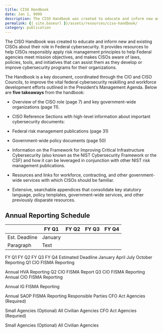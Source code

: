 ```yaml
---
title: CISO Handbook
date: Jan 1, 9999
description: The CISO Handbook was created to educate and inform new and existing CISOs about their role in Federal cybersecurity.
permalink: {{ site.baseurl }}/assets/resources/ciso-handbook/
category: publication
---
```


The CISO Handbook was created to educate and inform new and existing CISOs about their role in Federal cybersecurity. It provides resources to help CISOs responsibly apply risk management principles to help Federal agencies meet mission objectives, and makes CISOs aware of laws, policies, tools, and initiatives that can assist them as they develop or improve cybersecurity programs for their organizations.

The Handbook is a key document, coordinated through the CIO and CISO Councils, to improve the vital federal cybersecurity reskilling and workforce development efforts outlined in the President’s Management Agenda. Below are **five takeaways** from the handbook:

* Overview of the CISO role (page 7) and key government-wide organizations (page 11).

* CISO Reference Sections with high-level information about important cybersecurity documents:
* Federal risk management publications (page 31)
* Government-wide policy documents (page 50)

* Information on the Framework for Improving Critical Infrastructure Cybersecurity (also known as the NIST Cybersecurity Framework or the CSF) and how it can be leveraged in conjunction with other NIST risk management publications.

* Resources and links for workforce, contracting, and other government-wide services with which CISOs should be familiar.

* Extensive, searchable appendices that consolidate key statutory language, policy templates, government-wide services, and other previously disparate resources.


## Annual Reporting Schedule

|             | FY Q1       | FY Q2       | FY Q3       | FY Q4       |
| ----------- | ----------- | ----------- | ----------- | ----------- |
| Est. Deadline| January       |
| Paragraph   | Text        |

FY Q1	FY Q2	FY Q3	FY Q4
Estimated Deadline	January	April	July	October
Reporting	Q1 CIO FISMA Reporting

Annual HVA Reporting	Q2 CIO FISMA Report	Q3 CIO FISMA Reporting	Annual CIO FISMA Reporting

Annual IG FISMA Reporting

Annual SAOP FISMA Reporting
Responsible Parties	CFO Act Agencies (Required)

Small Agencies (Optional)	All Civilian Agencies	CFO Act Agencies (Requried)

Small Agencies (Optional)	All Civilian Agencies
